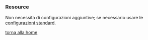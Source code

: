 ### Resource
Non necessita di configurazioni aggiuntive; se necessario usare le [configurazioni standard](../../base.md#Neicomponentisonogestiteleseguentiproprietà).

[torna alla home](../../index.md)
